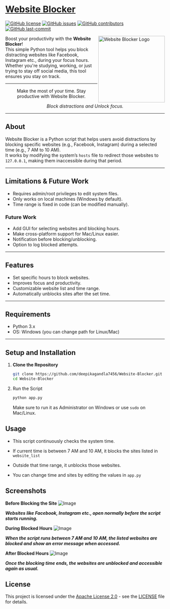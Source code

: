 # [Website Blocker](https://github.com/deepikagandla7456/Website-Blocker)  
[![GitHub license](https://img.shields.io/github/license/deepikagandla7456/Website-Blocker)](LICENSE) 
[![GitHub issues](https://img.shields.io/github/issues/deepikagandla7456/Website-Blocker)]() 
[![GitHub contributors](https://img.shields.io/github/contributors/deepikagandla7456/Website-Blocker)]() 
[![GitHub last-commit](https://img.shields.io/github/last-commit/deepikagandla7456/Website-Blocker)]()  

<img title="Website Blocker Logo" align='right' src="https://github.com/user-attachments/assets/ad43d6e0-9e26-4df6-baad-83682fb805e0" alt="Website Blocker Logo" width="210"/>

Boost your productivity with the **Website Blocker**!  
This simple Python tool helps you block distracting websites like Facebook, Instagram etc., during your focus hours. Whether you're studying, working, or just trying to stay off social media, this tool ensures you stay on track.

---

<p align="center">
Make the most of your time. Stay productive with Website Blocker.
</p>
<p align="center"><i>Block distractions and Unlock focus.</i></p>



---

##  About

Website Blocker is a Python script that helps users avoid distractions by blocking specific websites (e.g., Facebook, Instagram) during a selected time (e.g., 7 AM to 10 AM).  
It works by modifying the system’s `hosts` file to redirect those websites to `127.0.0.1`, making them inaccessible during that period.

---

##  Limitations & Future Work

-  Requires admin/root privileges to edit system files.
-  Only works on local machines (Windows by default).
-  Time range is fixed in code (can be modified manually).

### Future Work

- Add GUI for selecting websites and blocking hours.
- Make cross-platform support for Mac/Linux easier.
- Notification before blocking/unblocking.
- Option to log blocked attempts.

---

##  Features

-  Set specific hours to block websites.
-  Improves focus and productivity.
-  Customizable website list and time range.
-  Automatically unblocks sites after the set time.

---

##  Requirements

- Python 3.x
- OS: Windows (you can change path for Linux/Mac)

---

##  Setup and Installation

1. **Clone the Repository**
   ```bash
   git clone https://github.com/deepikagandla7456/Website-Blocker.git
   cd Website-Blocker
2. Run the Script
   ```bash
   python app.py
   ```
   Make sure to run it as Administrator on Windows or use ```sudo``` on Mac/Linux.
 ## Usage
- This script continuously checks the system time.

- If current time is between 7 AM and 10 AM, it blocks the sites listed in ```website_list```

- Outside that time range, it unblocks those websites.

- You can change time and sites by editing the values in ```app.py```
## Screenshots 

**Before Blocking the Site**
![Image](https://github.com/user-attachments/assets/56b75d4b-3398-4cc7-951e-3ccff1cd5ec0)
  
***Websites like Facebook, Instagram etc., open normally before the script starts running.***

**During Blocked Hours**
![Image](https://github.com/user-attachments/assets/b5c8f8b5-7eeb-4e26-b110-10008f8d53da)
 
***When the script runs between 7 AM and 10 AM, the listed websites are blocked and show an error message when accessed.***

**After Blocked Hours**
![Image](https://github.com/user-attachments/assets/56b75d4b-3398-4cc7-951e-3ccff1cd5ec0)
 
***Once the blocking time ends, the websites are unblocked and accessible again as usual.***

   
## License

This project is licensed under the [Apache License 2.0](LICENSE) - see the [LICENSE](LICENSE) file for details.


